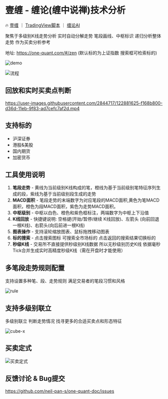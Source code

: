 
# 壹缠 - 缠论(缠中说禅)技术分析

🔥 [壹缠](https://one-quant.com)  ｜  [TradingView脚本](https://one-quant.com/tradingview)  ｜  [缠论AI](https://one-quant.com/ai)

聚焦于多级别K线走势分析 实时自动分解走势 笔段画线、中枢标识 递归分析整体走势 作为买卖分析参考

地址: <https://one-quant.com/#/zen> (默认标的为上证指数 搜索框可检索标的)

![demo](https://user-images.githubusercontent.com/2844717/221420331-4ad2b90b-6d70-4447-b795-e7d4c8c1e84a.png)

![流程](https://user-images.githubusercontent.com/2844717/221420356-6e088ec0-9019-45c4-a03c-307ca270aaaa.png)

## 回放和实时买卖点判断

https://user-images.githubusercontent.com/2844717/122881625-f168b800-d36d-11eb-9f83-ad7cefc7af2d.mp4

## 支持标的 

- 沪深证券
- 港股&美股
- 国内期货
- 加密货币

<!--
## VIP & SVIP服务

- VIP服务
  - 5s 15s 30s 秒级别K线 逐秒观察市场 🔥
  - 逐K行情回放 分析复盘利器 👍
  - 全市场行情 支持加密货币、期货和港美股
- SVIP服务
  - 实时标注缠论三类买卖点 🔥
  - 缠论买卖点选股器 支持沪深市场股票、国内期货 👍
  - 支持Webhook推送买卖点通知 实时推送企业微信
  - 支持多周期看盘 竖屏三周期、横屏四周期
-->

## 工具使用说明

1. **笔段走势** - 黄线为当前级别K线构成的笔，橙线为基于当前级别笔特征序列生成的段，紫线为基于当前级别段生成的走势
2. **MACD面积** - 笔段走势的末端数字为对应笔段的MACD面积,黄色为笔MACD面积，橙色为段MACD面积，紫色为走势MACD面积。
3. **中枢级别** - 中枢以白色、橙色和紫色框标注，两端数字为中枢上下沿值
4. **K线回放** - 快捷键说明: 空格键(开始/暂停/继续 K线回放)、左箭头 (向前回退一根K线)、右箭头(向后前进一根K线)
5. **图表操作** - 支持滚轮缩放图表、鼠标拖拽移动图表
6. **标的搜索** - 点击搜索图标 可搜索全市场标的 点击返回的搜索结果切换标的
7. **秒级K线** - 交易所不直接提供秒级别K线数据 所以无秒级别历史K线 依据毫秒Tick合并生成实时高精度秒级K线（需在开盘时才能使用）

## 多笔段走势规则配置

支持设置多种笔、段、走势规则 满足交易者的笔段习惯和风格

![rule](https://user-images.githubusercontent.com/2844717/221420409-a39b84ad-0203-4488-b7d6-86b2b8e55626.png)

## 支持多级别联立

多级别联立 判断走势情况 找寻更多的合适买卖点和形态特征

![cube-x](https://user-images.githubusercontent.com/2844717/221420424-be133e75-dd36-4470-8ecb-9c487b15dff6.png)

<!--
## 支持买卖点选股器

支持全沪深市场、国内期货 批量缠论买卖点分析筛选

支持语义化智能选股，如 板块、技术面、基本面、排序等条件，如 沪深300成分股,年线以上,业绩预增,主力资金流入排序,非st,非新股

![image](https://user-images.githubusercontent.com/2844717/125045875-0c5a5c80-e0d0-11eb-89ec-2b126cefb47f.png)


## 支持量化策略脚本

支持用户自行实现量化策略 扩展图表标注、买卖信号、推送通知等功能 详见 [策略脚本编程指南](https://github.com/neil-pan-s/one-quant-doc/blob/main/PROGRAM.md)

![editor](https://user-images.githubusercontent.com/2844717/221420443-bb5b5b17-16c7-4a58-be76-fed41594f119.png)
-->

## 买卖定式

![买卖定式](https://user-images.githubusercontent.com/2844717/221420457-904971fc-22e6-4314-a644-42ab989ce37f.jpg)


## 反馈讨论 & Bug提交

<https://github.com/neil-pan-s/one-quant-doc/issues>
<!--
## 缠论量化交流 & 7x24财经快讯推送群

![微信](https://user-images.githubusercontent.com/2844717/221420501-d2754ca6-330b-4dca-b1f7-15b550afcec0.png "缠论交流&量化交流")
![壹电报](https://user-images.githubusercontent.com/2844717/221420537-67468ff1-deb6-4a4d-85ea-367fb090f4d9.jpg "加入7x24财经快讯群 尽览全球实时财经快讯")
-->
